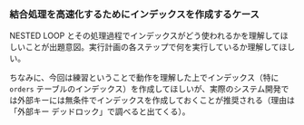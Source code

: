 ### 結合処理を高速化するためにインデックスを作成するケース

NESTED LOOP とその処理過程でインデックスがどう使われるかを理解してほしいことが出題意図。実行計画の各ステップで何を実行しているか理解してほしい。

ちなみに、今回は練習ということで動作を理解した上でインデックス（特に ```orders``` テーブルのインデックス）を作成してほしいが、実際のシステム開発では外部キーには無条件でインデックスを作成しておくことが推奨される（理由は「外部キー デッドロック」で調べると出てくる）。